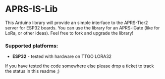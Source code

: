 # APRS-IS-Lib

This Arduino library will provide an simple interface to the APRS-Tier2 server for ESP32 boards.
You can use the library for an APRS-iGate (like for LoRa, or other ideas).
Feel free to fork and upgrade the library!

### Supported platforms:
* __ESP32__ - tested with hardware on TTGO LORA32

If you have tested the code somewhere else please drop a ticket to track the status in this readme ;)

